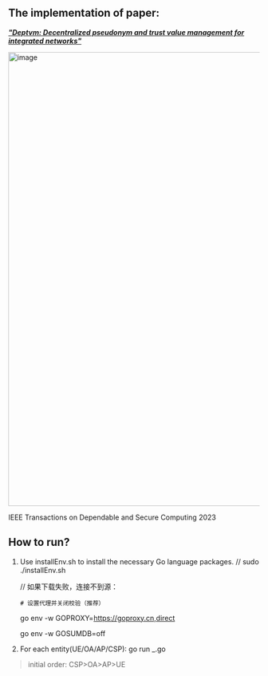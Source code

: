 ## The implementation of paper: 

[***"Deptvm: Decentralized pseudonym and trust value management for integrated networks"***](https://ieeexplore.ieee.org/abstract/document/10049178)

<img width="910" alt="image" src="https://github.com/eternaldlw/DePTVM/assets/115533295/6177e6f0-8bb2-4562-a41c-6a0dfe6cb26a">

IEEE Transactions on Dependable and Secure Computing 2023

## How to run?

1. Use installEnv.sh to install the necessary Go language packages.
   // sudo ./installEnv.sh
   
   // 如果下载失败，连接不到源：
   
       # 设置代理并关闭校验（推荐）
   
      go env -w GOPROXY=https://goproxy.cn,direct
   
      go env -w GOSUMDB=off
   
2. For each entity(UE/OA/AP/CSP):
  go run _.go

> initial order: CSP>OA>AP>UE


   



